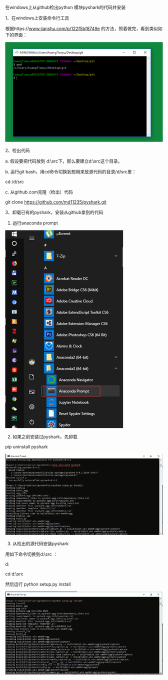 在windows上从github检出python 模块pyshark的代码并安装

1、在windows上安装命令行工具

根据https://www.jianshu.com/p/122f5bf8749e
的方法，照着做完，看到类似如下的界面：

![](images/media/document_image_rId7.png)

2、检出代码

a\. 假设要把代码放到 d:\\src下，那么要建立d:\\src这个目录。

b\. 运行git bash，用cd命令切换到想用来放源代码的目录/d/src里：

cd /d/src

c\. 从github.com克隆（检出）代码

git clone <https://github.com/md11235/pyshark.git>

3、卸载已有的pyshark，安装从github拿到的代码

1.  运行anaconda prompt

![](images/media/document_image_rId9.png)

2.  如果之前安装过pyshark，先卸载

pip uninstall pyshark

![](images/media/document_image_rId10.png)

3.  从检出的源代码安装pyshark

用如下命令切换到d:\\src ：

d:

cd d:\\src

然后运行 python setup.py install

![](images/media/document_image_rId11.png)
